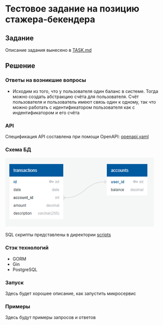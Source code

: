 # Тестовое задание на позицию стажера-бекендера

## Задание
Описание задания вынесено в [TASK.md](docs/TASK.md)

## Решение

### Ответы на возникшие вопросы
* Исходим из того, что у пользователя один баланс в системе. Тогда можно создать абстракцию счёта для пользователя.
Счёт пользователя и пользователь имеют связь один к одному, так что можно работать с идентификатором пользователя
как с индентификатором и его счёта 

### API
Спецификация API составлена при помощи OpenAPI: [openapi.yaml](docs/api/openapi.yaml) 

### Схема БД
![img of schema](docs/images/db_schema.png)

SQL скрипты представлены в директории [scripts](scripts)

### Стэк технологий
* GORM
* Gin
* PostgreSQL

### Запуск
Здесь будет хорошее описание, как запустить микросервис

### Примеры
Здесь будут примеры запросов и ответов
